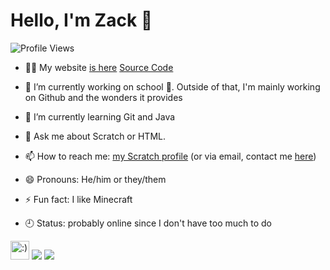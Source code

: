 <h1>Hello, I'm Zack 👋</h1>
<img src="https://komarev.com/ghpvc/?username=xItzDiamondx&label=Profile+Views" alt="Profile Views">  

- 👨‍💻 My website <a href="https://xitzdiamondx.github.io" target="_blank">is here</a> <a href="https://github.com/xItzDiamondx/xItzDiamondx.github.io" alt="Source Code">Source Code</a>  

- 🔭 I’m currently working on school 🙁. Outside of that, I'm mainly working on Github and the wonders it provides  

- 🌱 I’m currently learning Git and Java  

- 💬 Ask me about Scratch or HTML.  

- 📫 How to reach me: <a href="https://scratch.mit.edu/users/NotDiamondZ">my Scratch profile</a> (or via email, contact me <a href="mailto:notdiamondz@pm.me">here</a>)  

- 😄 Pronouns: He/him or they/them

- ⚡ Fun fact: I like Minecraft  

- 🕘 Status: probably online since I don't have too much to do
<img src="https://raw.githubusercontent.com/gosoccerboy5/gosoccerboy5.github.io/3deab9880fec886abe2e55fcdb43bee838820ea4/resources/cat-head.svg" alt=":)" width="30" title = "meow"/>
<img src = "https://github-readme-stats.vercel.app/api?username=xitzdiamondx&theme=tokyonight">
<img src="https://github-readme-stats.vercel.app/api/top-langs/?username=xitzdiamondx&theme=radical">

